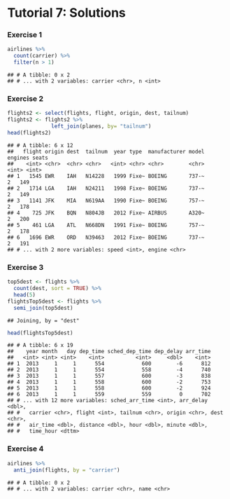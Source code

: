 Tutorial 7: Solutions
================

### Exercise 1

``` r
airlines %>% 
  count(carrier) %>% 
  filter(n > 1)
```

    ## # A tibble: 0 x 2
    ## # ... with 2 variables: carrier <chr>, n <int>

### Exercise 2

``` r
flights2 <- select(flights, flight, origin, dest, tailnum)
flights2 <- flights2 %>%
              left_join(planes, by= "tailnum")
head(flights2)
```

    ## # A tibble: 6 x 12
    ##   flight origin dest  tailnum  year type  manufacturer model engines seats
    ##    <int> <chr>  <chr> <chr>   <int> <chr> <chr>        <chr>   <int> <int>
    ## 1   1545 EWR    IAH   N14228   1999 Fixe~ BOEING       737-~       2   149
    ## 2   1714 LGA    IAH   N24211   1998 Fixe~ BOEING       737-~       2   149
    ## 3   1141 JFK    MIA   N619AA   1990 Fixe~ BOEING       757-~       2   178
    ## 4    725 JFK    BQN   N804JB   2012 Fixe~ AIRBUS       A320~       2   200
    ## 5    461 LGA    ATL   N668DN   1991 Fixe~ BOEING       757-~       2   178
    ## 6   1696 EWR    ORD   N39463   2012 Fixe~ BOEING       737-~       2   191
    ## # ... with 2 more variables: speed <int>, engine <chr>

### Exercise 3

``` r
top5dest <- flights %>%
  count(dest, sort = TRUE) %>%
  head(5)
flightsTop5dest <- flights %>% 
  semi_join(top5dest)
```

    ## Joining, by = "dest"

``` r
head(flightsTop5dest)
```

    ## # A tibble: 6 x 19
    ##    year month   day dep_time sched_dep_time dep_delay arr_time
    ##   <int> <int> <int>    <int>          <int>     <dbl>    <int>
    ## 1  2013     1     1      554            600        -6      812
    ## 2  2013     1     1      554            558        -4      740
    ## 3  2013     1     1      557            600        -3      838
    ## 4  2013     1     1      558            600        -2      753
    ## 5  2013     1     1      558            600        -2      924
    ## 6  2013     1     1      559            559         0      702
    ## # ... with 12 more variables: sched_arr_time <int>, arr_delay <dbl>,
    ## #   carrier <chr>, flight <int>, tailnum <chr>, origin <chr>, dest <chr>,
    ## #   air_time <dbl>, distance <dbl>, hour <dbl>, minute <dbl>,
    ## #   time_hour <dttm>

### Exercise 4

``` r
airlines %>% 
  anti_join(flights, by = "carrier")
```

    ## # A tibble: 0 x 2
    ## # ... with 2 variables: carrier <chr>, name <chr>
